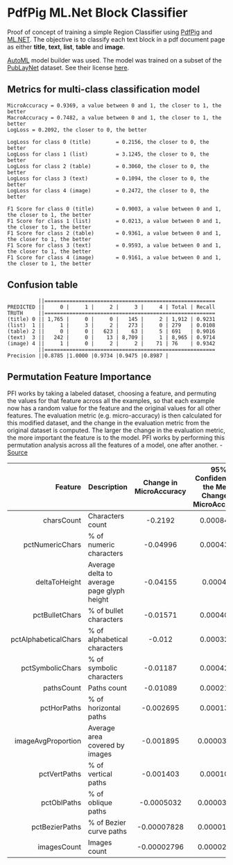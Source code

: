 # PdfPig ML.Net Block Classifier
Proof of concept of training a simple Region Classifier using [PdfPig](https://github.com/UglyToad/PdfPig) and [ML.NET](https://github.com/dotnet/machinelearning). 
The objective is to classify each text block in a pdf document page as either __title__, __text__, __list__, __table__ and __image__.

[AutoML](https://docs.microsoft.com/en-us/dotnet/machine-learning/automate-training-with-model-builder) model builder was used. The model was
trained on a subset of the [PubLayNet](https://github.com/ibm-aur-nlp/PubLayNet#getting-data) dataset. See their license [here](https://cdla.io/permissive-1-0/).

## Metrics for multi-class classification model
```
MicroAccuracy = 0.9369, a value between 0 and 1, the closer to 1, the better
MacroAccuracy = 0.7482, a value between 0 and 1, the closer to 1, the better
LogLoss = 0.2092, the closer to 0, the better

LogLoss for class 0 (title)        = 0.2156, the closer to 0, the better
LogLoss for class 1 (list)         = 3.1245, the closer to 0, the better
LogLoss for class 2 (table)        = 0.3060, the closer to 0, the better
LogLoss for class 3 (text)         = 0.1094, the closer to 0, the better
LogLoss for class 4 (image)        = 0.2472, the closer to 0, the better

F1 Score for class 0 (title)       = 0.9003, a value between 0 and 1, the closer to 1, the better
F1 Score for class 1 (list)        = 0.0213, a value between 0 and 1, the closer to 1, the better
F1 Score for class 2 (table)       = 0.9361, a value between 0 and 1, the closer to 1, the better
F1 Score for class 3 (text)        = 0.9593, a value between 0 and 1, the closer to 1, the better
F1 Score for class 4 (image)       = 0.9161, a value between 0 and 1, the closer to 1, the better
```

## Confusion table
```
          ||=======================================================
PREDICTED ||     0 |     1 |     2 |     3 |     4 | Total | Recall
TRUTH     ||=======================================================
(title) 0 || 1,765 |     0 |     0 |   145 |     2 | 1,912 | 0.9231
(list)  1 ||     1 |     3 |     2 |   273 |     0 | 279   | 0.0108
(table) 2 ||     0 |     0 |   623 |    63 |     5 | 691   | 0.9016
(text)  3 ||   242 |     0 |    13 | 8,709 |     1 | 8,965 | 0.9714
(image) 4 ||     1 |     0 |     2 |     2 |    71 | 76    | 0.9342
          ||=======================================================
Precision ||0.8785 |1.0000 |0.9734 |0.9475 |0.8987 |
```

## Permutation Feature Importance
PFI works by taking a labeled dataset, choosing a feature, and permuting the values for that
feature across all the examples, so that each example now has a random value for the feature
and the original values for all other features. The evaluation metric (e.g. micro-accuracy) is
then calculated for this modified dataset, and the change in the evaluation metric from the
original dataset is computed. The larger the change in the evaluation metric, the more
important the feature is to the model. PFI works by performing this permutation analysis
across all the features of a model, one after another. - [Source]( https://docs.microsoft.com/en-us/dotnet/api/microsoft.ml.permutationfeatureimportanceextensions.permutationfeatureimportance?view=ml-dotnet#Microsoft_ML_PermutationFeatureImportanceExtensions_PermutationFeatureImportance__1_Microsoft_ML_MulticlassClassificationCatalog_Microsoft_ML_ISingleFeaturePredictionTransformer___0__Microsoft_ML_IDataView_System_String_System_Boolean_System_Nullable_System_Int32__System_Int32_)

|Feature              |Description| Change in MicroAccuracy | 95% Confidence in the Mean Change in MicroAccuracy |
|--------------------:|-----------|:-----------------------:|:--------------------------------------------------:|
|charsCount           |Characters count|-0.2192                  |0.0008443                                     |
|pctNumericChars      |% of numeric characters|-0.04996                 |0.0004363                                           |
|deltaToHeight        |Average delta to average page glyph height|-0.04155                 |0.000428|
|pctBulletChars       |% of bullet characters|-0.01571                 |0.0004034|
|pctAlphabeticalChars |% of alphabetical characters|-0.012                   |0.0003245                                           |
|pctSymbolicChars     |% of symbolic characters|-0.01187                 |0.0004204                                           |
|pathsCount           |Paths count|-0.01089                 |0.0002144                                           |
|pctHorPaths          |% of horizontal paths|-0.002695                |0.0001318                                           |
|imageAvgProportion   |Average area covered by images|-0.001895                |0.00003909                                          |
|pctVertPaths         |% of vertical paths|-0.001403                |0.0001069                                           |
|pctOblPaths          |% of oblique paths|-0.0005032               |0.00003612                                          |
|pctBezierPaths       |% of Bezier curve paths|-0.00007828              |0.00001563                                          |
|imagesCount          |Images count|-0.00002796              |0.00002768                                          |
